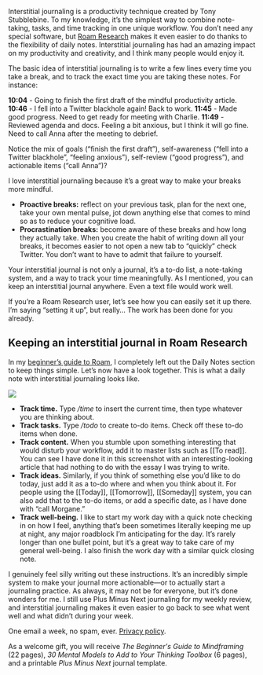 Interstitial journaling is a productivity technique created by Tony Stubblebine. To my knowledge, it’s the simplest way to combine note-taking, tasks, and time tracking in one unique workflow. You don’t need any special software, but [Roam Research](https://nesslabs.com/roam-research) makes it even easier to do thanks to the flexibility of daily notes. Interstitial journaling has had an amazing impact on my productivity and creativity, and I think many people would enjoy it.

The basic idea of interstitial journaling is to write a few lines every time you take a break, and to track the exact time you are taking these notes. For instance:

**10:04** - Going to finish the first draft of the mindful productivity article.
**10:46** - I fell into a Twitter blackhole again! Back to work.
**11:45** - Made good progress. Need to get ready for meeting with Charlie.
**11:49** - Reviewed agenda and docs. Feeling a bit anxious, but I think it will go fine. Need to call Anna after the meeting to debrief.

Notice the mix of goals (“finish the first draft”), self-awareness (“fell into a Twitter blackhole”, “feeling anxious”), self-review (“good progress”), and actionable items (“call Anna”)?

I love interstitial journaling because it’s a great way to make your breaks more mindful.

-   **Proactive breaks:** reflect on your previous task, plan for the next one, take your own mental pulse, jot down anything else that comes to mind so as to reduce your cognitive load.
-   **Procrastination breaks:** become aware of these breaks and how long they actually take. When you create the habit of writing down all your breaks, it becomes easier to not open a new tab to “quickly” check Twitter. You don’t want to have to admit that failure to yourself.

Your interstitial journal is not only a journal, it’s a to-do list, a note-taking system, and a way to track your time meaningfully. As I mentioned, you can keep an interstitial journal anywhere. Even a text file would work well.

If you’re a Roam Research user, let’s see how you can easily set it up there. I’m saying “setting it up”, but really… The work has been done for you already.

## Keeping an interstitial journal in Roam Research

In my [beginner’s guide to Roam](https://nesslabs.com/roam-research-beginner-guide), I completely left out the Daily Notes section to keep things simple. Let’s now have a look together. This is what a daily note with interstitial journaling looks like.

![](https://nesslabs.com/wp-content/uploads/2020/04/interstitial-journaling-example.png)

-   **Track time.** Type _/time_ to insert the current time, then type whatever you are thinking about.
-   **Track tasks.** Type _/todo_ to create to-do items. Check off these to-do items when done.
-   **Track content.** When you stumble upon something interesting that would disturb your workflow, add it to master lists such as \[\[To read\]\]. You can see I have done it in this screenshot with an interesting-looking article that had nothing to do with the essay I was trying to write.
-   **Track ideas.** Similarly, if you think of something else you’d like to do today, just add it as a to-do where and when you think about it. For people using the \[\[Today\]\], \[\[Tomorrow\]\], \[\[Someday\]\] system, you can also add that to the to-do items, or add a specific date, as I have done with “call Morgane.”
-   **Track well-being.** I like to start my work day with a quick note checking in on how I feel, anything that’s been sometimes literally keeping me up at night, any major roadblock I’m anticipating for the day. It’s rarely longer than one bullet point, but it’s a great way to take care of my general well-being. I also finish the work day with a similar quick closing note.

I genuinely feel silly writing out these instructions. It’s an incredibly simple system to make your journal more actionable—or to actually start a journaling practice. As always, it may not be for everyone, but it’s done wonders for me. I still use Plus Minus Next journaling for my weekly review, and interstitial journaling makes it even easier to go back to see what went well and what didn’t during your week.

One email a week, no spam, ever. [Privacy policy](https://nesslabs.com/privacy).



As a welcome gift, you will receive _The Beginner's Guide to Mindframing_ (22 pages), _30 Mental Models to Add to Your Thinking Toolbox_ (6 pages), and a printable _Plus Minus Next_ journal template.